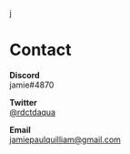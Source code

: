 j

# Contact

**Discord**  
jamie#4870  

**Twitter**  
[@rdctdaqua](https://www.twitter.com/rdctdaqua)  

**Email**  
[jamiepaulquilliam@gmail.com](mailto:jamiepaulquilliam@gmail.com)


<!---
redactedaqua/redactedaqua is a ✨ special ✨ repository because its `README.md` (this file) appears on your GitHub profile.
You can click the Preview link to take a look at your changes.
--->
